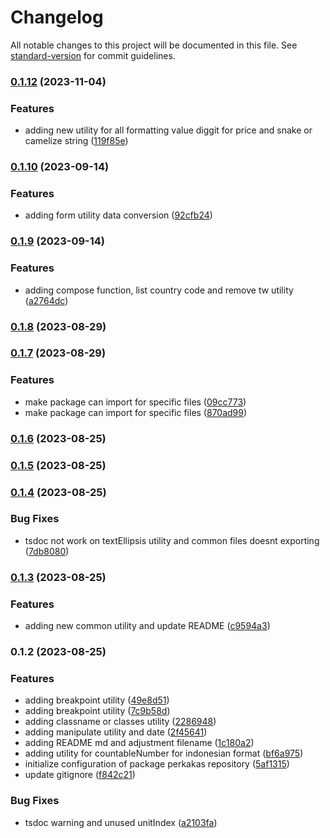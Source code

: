# Changelog

All notable changes to this project will be documented in this file. See [standard-version](https://github.com/conventional-changelog/standard-version) for commit guidelines.

### [0.1.12](https://github.com/rahxephonz/perkakas/compare/v0.1.10...v0.1.12) (2023-11-04)


### Features

* adding new utility for all formatting value diggit for price and snake or camelize string ([119f85e](https://github.com/rahxephonz/perkakas/commit/119f85eada08627a4de35c5f0ee2326103a585a2))

### [0.1.10](https://github.com/rahxephonz/perkakas/compare/v0.1.9...v0.1.10) (2023-09-14)

### Features

- adding form utility data conversion ([92cfb24](https://github.com/rahxephonz/perkakas/commit/92cfb24bc5774c1336e28cd25489c3755023d64b))

### [0.1.9](https://github.com/rahxephonz/perkakas/compare/v0.1.8...v0.1.9) (2023-09-14)

### Features

- adding compose function, list country code and remove tw utility ([a2764dc](https://github.com/rahxephonz/perkakas/commit/a2764dce09c46efb86d5cc7ad633e4a5eba23d30))

### [0.1.8](https://github.com/rahxephonz/perkakas/compare/v0.1.7...v0.1.8) (2023-08-29)

### [0.1.7](https://github.com/rahxephonz/perkakas/compare/v0.1.6...v0.1.7) (2023-08-29)

### Features

- make package can import for specific files ([09cc773](https://github.com/rahxephonz/perkakas/commit/09cc773b4332bc5be95fc646b7c8f4b7eaf83c5e))
- make package can import for specific files ([870ad99](https://github.com/rahxephonz/perkakas/commit/870ad9949e04677865c259b7ffd7ed3ec28b7ae5))

### [0.1.6](https://github.com/rahxephonz/perkakas/compare/v0.1.5...v0.1.6) (2023-08-25)

### [0.1.5](https://github.com/rahxephonz/perkakas/compare/v0.1.4...v0.1.5) (2023-08-25)

### [0.1.4](https://github.com/ioofy/perkakas/compare/v0.1.3...v0.1.4) (2023-08-25)

### Bug Fixes

- tsdoc not work on textEllipsis utility and common files doesnt exporting ([7db8080](https://github.com/ioofy/perkakas/commit/7db8080df69ccfcf9c4b98aba7ef97266a93e680))

### [0.1.3](https://github.com/ioofy/perkakas/compare/v0.1.2...v0.1.3) (2023-08-25)

### Features

- adding new common utility and update README ([c9594a3](https://github.com/ioofy/perkakas/commit/c9594a3024848736cd287184cd74763f9dc8321d))

### 0.1.2 (2023-08-25)

### Features

- adding breakpoint utility ([49e8d51](https://github.com/ioofy/perkakas/commit/49e8d5176e5ff31e7e01cbb5cd4e74bcf18f6b57))
- adding breakpoint utility ([7c9b58d](https://github.com/ioofy/perkakas/commit/7c9b58d3d56bf42e65381a06659d7171145acb23))
- adding classname or classes utility ([2286948](https://github.com/ioofy/perkakas/commit/22869488fcbc5d430e481b925334d5a8db002b6d))
- adding manipulate utility and date ([2f45641](https://github.com/ioofy/perkakas/commit/2f456415280e4cacd00bfc74cd5b772aa9d17052))
- adding README md and adjustment filename ([1c180a2](https://github.com/ioofy/perkakas/commit/1c180a2de13b78850b30f80cc52831d3092833e6))
- adding utility for countableNumber for indonesian format ([bf6a975](https://github.com/ioofy/perkakas/commit/bf6a97539329d4c487f507555e9cde7dc5bbb993))
- initialize configuration of package perkakas repository ([5af1315](https://github.com/ioofy/perkakas/commit/5af13155fb7e82ca0613b80fc17e6ecfb583eb59))
- update gitignore ([f842c21](https://github.com/ioofy/perkakas/commit/f842c2151512bbef7b9c1640fdb761b4a2e6b7bc))

### Bug Fixes

- tsdoc warning and unused unitIndex ([a2103fa](https://github.com/ioofy/perkakas/commit/a2103fa39b7f0a099dcacef974ba7094485ec9a5))
